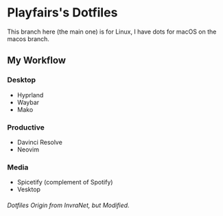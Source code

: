 # Playfairs's Dotfiles
This branch here (the main one) is for Linux, I have dots for macOS on the macos branch.

## My Workflow

### Desktop
* Hyprland
* Waybar
* Mako
### Productive
* Davinci Resolve
* Neovim

### Media
* Spicetify (complement of Spotify)
* Vesktop

###### Dotfiles Origin from InvraNet, but Modified.
